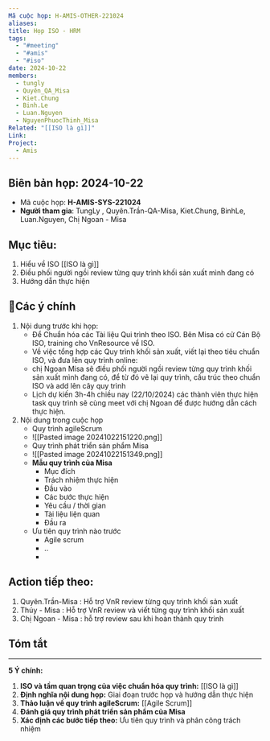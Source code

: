 ```yaml
---
Mã cuộc họp: H-AMIS-OTHER-221024
aliases: 
title: Họp ISO - HRM
tags:
  - "#meeting"
  - "#amis"
  - "#iso"
date: 2024-10-22
members:
  - tungly
  - Quyên_QA_Misa
  - Kiet.Chung
  - Binh.Le
  - Luan.Nguyen
  - NguyenPhuocThinh_Misa
Related: "[[ISO là gì]]"
Link: 
Project:
  - Amis
---
```

## Biên bản họp: 2024-10-22
- Mã cuộc họp: **H-AMIS-SYS-221024**
- **Người tham gia**:  TungLy , Quyên.Trần-QA-Misa, Kiet.Chung, BinhLe, Luan.Nguyen, Chị Ngoan - Misa 

## Mục tiêu:
1. Hiểu về ISO [[ISO là gì]]
2. Điều phối người ngồi review từng quy trình khối sản xuất mình đang có
3. Hướng dẫn thực hiện

## 📝Các ý chính 
1.  Nội dung trước khi họp:
	- Để Chuẩn hóa các Tài liệu Qui trình theo ISO. Bên Misa có cử Cán Bộ ISO, training cho VnResource về ISO.
	- Về việc tổng hợp các Quy trình khối sản xuất, viết lại theo tiêu chuẩn ISO, và đưa lên quy trình online:
	- chị Ngoan Misa sẽ điều phối người ngồi review từng quy trình khối sản xuất mình đang có, để từ đó vẽ lại quy trình, cấu trúc theo chuẩn ISO và add lên cây quy trình
	- Lịch dự kiến 3h-4h chiều nay (22/10/2024) các thành viên thực hiện task quy trình sẽ cùng meet với chị Ngoan để được hướng dẫn cách thực hiện.
2. Nội dung trong cuộc họp
	- Quy trình agileScrum
	- ![[Pasted image 20241022151220.png]]
	- Quy trình phát triển sản phẩm Misa
	- ![[Pasted image 20241022151349.png]]
	- **Mẫu quy trình của Misa**
		- Mục đích
		- Trách nhiệm thực hiện
		- Đầu vào
		- Các bước thực hiện
		- Yêu cầu / thời gian
		- Tài liệu liện quan
		- Đầu ra
	- Ưu tiên quy trình nào trước
		- Agile scrum
		- ..
		- 



## Action tiếp theo:
 1. Quyên.Trần-Misa :  Hỗ trợ VnR  review từng quy trình khối sản xuất
 2.  Thúy - Misa :  Hỗ trợ VnR  review và viết  từng quy trình khối sản xuất
 3. Chị Ngoan - Misa : hỗ trợ review sau khi hoàn thành quy trình



## Tóm tắt
--- 
**5 Ý chính:**

1. **ISO và tầm quan trọng của việc chuẩn hóa quy trình:** [[ISO là gì]]
2. **Định nghĩa nội dung họp:** Giai đoạn trước họp và hướng dẫn thực hiện
3. **Thảo luận về quy trình agileScrum:** [[Agile Scrum]]
4. **Đánh giá quy trình phát triển sản phẩm của Misa**
5. **Xác định các bước tiếp theo:** Ưu tiên quy trình và phân công trách nhiệm




